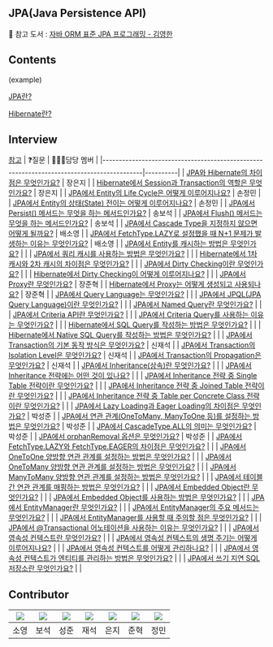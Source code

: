 ## JPA(Java Persistence API)
📖 참고 도서 : [자바 ORM 표준 JPA 프로그래밍 - 김영한](https://www.yes24.com/Product/Goods/19040233)

## Contents
(example)

[JPA란?]()

[Hibernate란?]()

## Interview
[참고](https://thisdev.tistory.com/entry/JPA-%EA%B4%80%EB%A0%A8-%EC%9D%B8%ED%84%B0%EB%B7%B0-%EC%A7%88%EB%AC%B8-50%EA%B0%80%EC%A7%80)
| ❓질문                                                                                       | 👨🏻‍💻담당 멤버 |
|------------------------------------------------------------------------------------------|----------|
| [JPA와 Hibernate의 차이점은 무엇인가요?](https://github.com/SonJM/CS-Study/blob/main/JPA/interview/1.%20JPA%EC%99%80%20Hibernate%EC%9D%98%20%EC%B0%A8%EC%9D%B4%EC%A0%90%EC%9D%80%20%EB%AC%B4%EC%97%87%EC%9D%B8%EA%B0%80%EC%9A%94.md)                                               | 장은지   |
| [Hibernate에서 Session과 Transaction의 역할은 무엇인가요?](https://github.com/SonJM/CS-Study/blob/main/JPA/interview/2.%20Hibernate%EC%97%90%EC%84%9C%20Session%EA%B3%BC%20Transaction%EC%9D%98%20%EC%97%AD%ED%95%A0%EC%9D%80%20%EB%AC%B4%EC%97%87%EC%9D%B8%EA%B0%80%EC%9A%94.md)                             | 장은지   |
| [JPA에서 Entity의 Life Cycle은 어떻게 이루어지나요?](https://github.com/SonJM/CS-Study/blob/main/JPA/interview/3.%20JPA%EC%97%90%EC%84%9C%20Entity%EC%9D%98%20Life%20Cycle%EC%9D%80%20%EC%96%B4%EB%96%BB%EA%B2%8C%20%EC%9D%B4%EB%A3%A8%EC%96%B4%EC%A7%80%EB%82%98%EC%9A%94.md)                                    | 손정민   |
| [JPA에서 Entity의 상태(State) 전이는 어떻게 이루어지나요?](https://github.com/SonJM/CS-Study/blob/main/JPA/interview/4.%20JPA%EC%97%90%EC%84%9C%20Entity%EC%9D%98%20%EC%83%81%ED%83%9C(State)%20%EC%A0%84%EC%9D%B4%EB%8A%94%20%EC%96%B4%EB%96%BB%EA%B2%8C%20%EC%9D%B4%EB%A3%A8%EC%96%B4%EC%A7%80%EB%82%98%EC%9A%94.md)                              | 손정민   |
| [JPA에서 Persist() 메서드는 무엇을 하는 메서드인가요?](https://github.com/SonJM/CS-Study/blob/main/JPA/interview/5.%20JPA%EC%97%90%EC%84%9C%20Persist()%20%EB%A9%94%EC%84%9C%EB%93%9C%EB%8A%94%20%EB%AC%B4%EC%97%87%EC%9D%84%20%ED%95%98%EB%8A%94%20%EB%A9%94%EC%84%9C%EB%93%9C%EC%9D%B8%EA%B0%80%EC%9A%94.md)                                 | 송보석   |
| [JPA에서 Flush() 메서드는 무엇을 하는 메서드인가요?](https://github.com/SonJM/CS-Study/blob/main/JPA/interview/6.%20JPA%EC%97%90%EC%84%9C%20Flush()%20%EB%A9%94%EC%84%9C%EB%93%9C%EB%8A%94%20%EB%AC%B4%EC%97%87%EC%9D%84%20%ED%95%98%EB%8A%94%20%EB%A9%94%EC%84%9C%EB%93%9C%EC%9D%B8%EA%B0%80%EC%9A%94.md)                                  | 송보석   |
| [JPA에서 Cascade Type을 지정하지 않으면 어떻게 될까요?](https://github.com/SonJM/CS-Study/blob/main/JPA/interview/7.%20JPA%EC%97%90%EC%84%9C%20Cascade%20Type%EC%9D%84%20%EC%A7%80%EC%A0%95%ED%95%98%EC%A7%80%20%EC%95%8A%EC%9C%BC%EB%A9%B4%20%EC%96%B4%EB%96%BB%EA%B2%8C%20%EB%90%A0%EA%B9%8C%EC%9A%94.md)                                | 배소영   |
| [JPA에서 FetchType.LAZY로 설정했을 때 N+1 문제가 발생하는 이유는 무엇인가요?](https://github.com/SonJM/CS-Study/blob/main/JPA/interview/8.%20JPA%EC%97%90%EC%84%9C%20FetchType.LAZY%EB%A1%9C%20%EC%84%A4%EC%A0%95%ED%96%88%EC%9D%84%20%EB%95%8C%20N%2B1%20%EB%AC%B8%EC%A0%9C%EA%B0%80%20%EB%B0%9C%EC%83%9D%ED%95%98%EB%8A%94%20%EC%9D%B4%EC%9C%A0%EB%8A%94%20%EB%AC%B4%EC%97%87%EC%9D%B8%EA%B0%80%EC%9A%94.md)           | 배소영   |
| [JPA에서 Entity를 캐시하는 방법은 무엇인가요?](https://github.com/SonJM/CS-Study/blob/main/JPA/interview/9.%20JPA%EC%97%90%EC%84%9C%20Entity%EB%A5%BC%20%EC%BA%90%EC%8B%9C%ED%95%98%EB%8A%94%20%EB%B0%A9%EB%B2%95%EC%9D%80%20%EB%AC%B4%EC%97%87%EC%9D%B8%EA%B0%80%EC%9A%94.md)                                         |    |
| [JPA에서 쿼리 캐시를 사용하는 방법은 무엇인가요?](https://github.com/SonJM/CS-Study/blob/main/JPA/interview/10.%20JPA%EC%97%90%EC%84%9C%20%EC%BF%BC%EB%A6%AC%20%EC%BA%90%EC%8B%9C%EB%A5%BC%20%EC%82%AC%EC%9A%A9%ED%95%98%EB%8A%94%20%EB%B0%A9%EB%B2%95%EC%9D%80%20%EB%AC%B4%EC%97%87%EC%9D%B8%EA%B0%80%EC%9A%94.md)                                      |    |
| [Hibernate에서 1차 캐시와 2차 캐시의 차이점은 무엇인가요?](https://github.com/SonJM/CS-Study/blob/main/JPA/interview/11.%20Hibernate%EC%97%90%EC%84%9C%201%EC%B0%A8%20%EC%BA%90%EC%8B%9C%EC%99%80%202%EC%B0%A8%20%EC%BA%90%EC%8B%9C%EC%9D%98%20%EC%B0%A8%EC%9D%B4%EC%A0%90%EC%9D%80%20%EB%AC%B4%EC%97%87%EC%9D%B8%EA%B0%80%EC%9A%94.md)                             |    |
| [JPA에서 Dirty Checking이란 무엇인가요?](https://github.com/SonJM/CS-Study/blob/main/JPA/interview/12.%20JPA%EC%97%90%EC%84%9C%20Dirty%20Checking%EC%9D%B4%EB%9E%80%20%EB%AC%B4%EC%97%87%EC%9D%B8%EA%B0%80%EC%9A%94.md)                                               |    |
| [Hibernate에서 Dirty Checking이 어떻게 이루어지나요?](https://github.com/SonJM/CS-Study/blob/main/JPA/interview/13.%20Hibernate%EC%97%90%EC%84%9C%20Dirty%20Checking%EC%9D%B4%20%EC%96%B4%EB%96%BB%EA%B2%8C%20%EC%9D%B4%EB%A3%A8%EC%96%B4%EC%A7%80%EB%82%98%EC%9A%94.md)                                 |    |
| [JPA에서 Proxy란 무엇인가요?](https://github.com/SonJM/CS-Study/blob/main/JPA/interview/14.%20JPA%EC%97%90%EC%84%9C%20Proxy%EB%9E%80%20%EB%AC%B4%EC%97%87%EC%9D%B8%EA%B0%80%EC%9A%94.md)                                                          | 장준혁   |
| [Hibernate에서 Proxy는 어떻게 생성되고 사용되나요?](https://github.com/SonJM/CS-Study/blob/main/JPA/interview/15.%20Hibernate%EC%97%90%EC%84%9C%20Proxy%EB%8A%94%20%EC%96%B4%EB%96%BB%EA%B2%8C%20%EC%83%9D%EC%84%B1%EB%90%98%EA%B3%A0%20%EC%82%AC%EC%9A%A9%EB%90%98%EB%82%98%EC%9A%94.md)                                    | 장준혁   |
| [JPA에서 Query Language는 무엇인가요?](https://github.com/SonJM/CS-Study/blob/main/JPA/interview/16.%20JPA%EC%97%90%EC%84%9C%20Query%20Language%EB%8A%94%20%EB%AC%B4%EC%97%87%EC%9D%B8%EA%B0%80%EC%9A%94.md)                                                 |    |
| [JPA에서 JPQL(JPA Query Language)이란 무엇인가요?](https://github.com/SonJM/CS-Study/blob/main/JPA/interview/17.%20JPA%EC%97%90%EC%84%9C%20JPQL(JPA%20Query%20Language)%EC%9D%B4%EB%9E%80%20%EB%AC%B4%EC%97%87%EC%9D%B8%EA%B0%80%EC%9A%94.md)                                    |    |
| [JPA에서 Named Query란 무엇인가요?](https://github.com/SonJM/CS-Study/blob/main/JPA/interview/18.%20JPA%EC%97%90%EC%84%9C%20Named%20Query%EB%9E%80%20%EB%AC%B4%EC%97%87%EC%9D%B8%EA%B0%80%EC%9A%94.md)                                                    |    |
| [JPA에서 Criteria API란 무엇인가요?](https://github.com/SonJM/CS-Study/blob/main/JPA/interview/19.%20JPA%EC%97%90%EC%84%9C%20Criteria%20API%EB%9E%80%20%EB%AC%B4%EC%97%87%EC%9D%B8%EA%B0%80%EC%9A%94.md)                                                   |    |
| [JPA에서 Criteria Query를 사용하는 이유는 무엇인가요?](https://github.com/SonJM/CS-Study/blob/main/JPA/interview/20.%20JPA%EC%97%90%EC%84%9C%20Criteria%20Query%EB%A5%BC%20%EC%82%AC%EC%9A%A9%ED%95%98%EB%8A%94%20%EC%9D%B4%EC%9C%A0%EB%8A%94%20%EB%AC%B4%EC%97%87%EC%9D%B8%EA%B0%80%EC%9A%94.md)                                |    |
| [Hibernate에서 SQL Query를 작성하는 방법은 무엇인가요?](https://github.com/SonJM/CS-Study/blob/main/JPA/interview/21.%20Hibernate%EC%97%90%EC%84%9C%20SQL%20Query%EB%A5%BC%20%EC%9E%91%EC%84%B1%ED%95%98%EB%8A%94%20%EB%B0%A9%EB%B2%95%EC%9D%80%20%EB%AC%B4%EC%97%87%EC%9D%B8%EA%B0%80%EC%9A%94.md)                               |    |
| [Hibernate에서 Native SQL Query를 작성하는 방법은 무엇인가요?](https://github.com/SonJM/CS-Study/blob/main/JPA/interview/22.%20Hibernate%EC%97%90%EC%84%9C%20Native%20SQL%20Query%EB%A5%BC%20%EC%9E%91%EC%84%B1%ED%95%98%EB%8A%94%20%EB%B0%A9%EB%B2%95%EC%9D%80%20%EB%AC%B4%EC%97%87%EC%9D%B8%EA%B0%80%EC%9A%94.md)                        |    |
| [JPA에서 Transaction의 기본 동작 방식은 무엇인가요?](https://github.com/SonJM/CS-Study/blob/main/JPA/interview/23.%20JPA%EC%97%90%EC%84%9C%20Transaction%EC%9D%98%20%EA%B8%B0%EB%B3%B8%20%EB%8F%99%EC%9E%91%20%EB%B0%A9%EC%8B%9D%EC%9D%80%20%EB%AC%B4%EC%97%87%EC%9D%B8%EA%B0%80%EC%9A%94.md)                                  | 신재석   |
| [JPA에서 Transaction의 Isolation Level은 무엇인가요?](https://github.com/SonJM/CS-Study/blob/main/JPA/interview/24.%20JPA%EC%97%90%EC%84%9C%20Transaction%EC%9D%98%20Isolation%20Level%EC%9D%80%20%EB%AC%B4%EC%97%87%EC%9D%B8%EA%B0%80%EC%9A%94.md)                                 | 신재석   |
| [JPA에서 Transaction의 Propagation은 무엇인가요?](https://github.com/SonJM/CS-Study/blob/main/JPA/interview/25.%20JPA%EC%97%90%EC%84%9C%20Transaction%EC%9D%98%20Propagation%EC%9D%80%20%EB%AC%B4%EC%97%87%EC%9D%B8%EA%B0%80%EC%9A%94.md)                                     | 신재석   |
| [JPA에서 Inheritance(상속)란 무엇인가요?](https://github.com/SonJM/CS-Study/blob/main/JPA/interview/26.%20JPA%EC%97%90%EC%84%9C%20Inheritance(%EC%83%81%EC%86%8D)%EB%9E%80%20%EB%AC%B4%EC%97%87%EC%9D%B8%EA%B0%80%EC%9A%94.md)                                             |    |
| [JPA에서 Inheritance 전략에는 어떤 것이 있나요?](https://github.com/SonJM/CS-Study/blob/main/JPA/interview/27.%20JPA%EC%97%90%EC%84%9C%20Inheritance%20%EC%A0%84%EB%9E%B5%EC%97%90%EB%8A%94%20%EC%96%B4%EB%96%A4%20%EA%B2%83%EC%9D%B4%20%EC%9E%88%EB%82%98%EC%9A%94.md)                                      |    |
| [JPA에서 Inheritance 전략 중 Single Table 전략이란 무엇인가요?](https://github.com/SonJM/CS-Study/blob/main/JPA/interview/28.%20JPA%EC%97%90%EC%84%9C%20Inheritance%20%EC%A0%84%EB%9E%B5%20%EC%A4%91%20Single%20Table%20%EC%A0%84%EB%9E%B5%EC%9D%B4%EB%9E%80%20%EB%AC%B4%EC%97%87%EC%9D%B8%EA%B0%80%EC%9A%94.md)                        |    |
| [JPA에서 Inheritance 전략 중 Joined Table 전략이란 무엇인가요?](https://github.com/SonJM/CS-Study/blob/main/JPA/interview/29.%20JPA%EC%97%90%EC%84%9C%20Inheritance%20%EC%A0%84%EB%9E%B5%20%EC%A4%91%20Joined%20Table%20%EC%A0%84%EB%9E%B5%EC%9D%B4%EB%9E%80%20%EB%AC%B4%EC%97%87%EC%9D%B8%EA%B0%80%EC%9A%94.md)                        |    |
| [JPA에서 Inheritance 전략 중 Table per Concrete Class 전략이란 무엇인가요?](https://github.com/SonJM/CS-Study/blob/main/JPA/interview/30.%20JPA%EC%97%90%EC%84%9C%20Inheritance%20%EC%A0%84%EB%9E%B5%20%EC%A4%91%20Table%20per%20Concrete%20Class%20%EC%A0%84%EB%9E%B5%EC%9D%B4%EB%9E%80%20%EB%AC%B4%EC%97%87%EC%9D%B8%EA%B0%80%EC%9A%94.md)            |    |
| [JPA에서 Lazy Loading과 Eager Loading의 차이점은 무엇인가요?](https://github.com/SonJM/CS-Study/blob/main/JPA/interview/31.%20JPA%EC%97%90%EC%84%9C%20Lazy%20Loading%EA%B3%BC%20Eager%20Loading%EC%9D%98%20%EC%B0%A8%EC%9D%B4%EC%A0%90%EC%9D%80%20%EB%AC%B4%EC%97%87%EC%9D%B8%EA%B0%80%EC%9A%94.md)                         | 박성준   |
| [JPA에서 연관 관계(OneToMany, ManyToOne 등)를 설정하는 방법은 무엇인가요?](https://github.com/SonJM/CS-Study/blob/main/JPA/interview/32.%20JPA%EC%97%90%EC%84%9C%20%EC%97%B0%EA%B4%80%20%EA%B4%80%EA%B3%84(OneToMany%2C%20ManyToOne%20%EB%93%B1)%EB%A5%BC%20%EC%84%A4%EC%A0%95%ED%95%98%EB%8A%94%20%EB%B0%A9%EB%B2%95%EC%9D%80%20%EB%AC%B4%EC%97%87%EC%9D%B8%EA%B0%80%EC%9A%94.md)            | 박성준   |
| [JPA에서 CascadeType.ALL의 의미는 무엇인가요?](https://github.com/SonJM/CS-Study/blob/main/JPA/interview/33.%20JPA%EC%97%90%EC%84%9C%20CascadeType.ALL%EC%9D%98%20%EC%9D%98%EB%AF%B8%EB%8A%94%20%EB%AC%B4%EC%97%87%EC%9D%B8%EA%B0%80%EC%9A%94.md)                                        | 박성준   |
| [JPA에서 orphanRemoval 옵션은 무엇인가요?](https://github.com/SonJM/CS-Study/blob/main/JPA/interview/34.%20JPA%EC%97%90%EC%84%9C%20orphanRemoval%20%EC%98%B5%EC%85%98%EC%9D%80%20%EB%AC%B4%EC%97%87%EC%9D%B8%EA%B0%80%EC%9A%94.md)                                            | 박성준   |
| [JPA에서 FetchType.LAZY와 FetchType.EAGER의 차이점은 무엇인가요?](https://github.com/SonJM/CS-Study/blob/main/JPA/interview/35.%20JPA%EC%97%90%EC%84%9C%20FetchType.LAZY%EC%99%80%20FetchType.EAGER%EC%9D%98%20%EC%B0%A8%EC%9D%B4%EC%A0%90%EC%9D%80%20%EB%AC%B4%EC%97%87%EC%9D%B8%EA%B0%80%EC%9A%94.md)                      |    |
| [JPA에서 OneToOne 양방향 연관 관계를 설정하는 방법은 무엇인가요?](https://github.com/SonJM/CS-Study/blob/main/JPA/interview/36.%20JPA%EC%97%90%EC%84%9C%20OneToOne%20%EC%96%91%EB%B0%A9%ED%96%A5%20%EC%97%B0%EA%B4%80%20%EA%B4%80%EA%B3%84%EB%A5%BC%20%EC%84%A4%EC%A0%95%ED%95%98%EB%8A%94%20%EB%B0%A9%EB%B2%95%EC%9D%80%20%EB%AC%B4%EC%97%87%EC%9D%B8%EA%B0%80%EC%9A%94.md)                     |    |
| [JPA에서 OneToMany 양방향 연관 관계를 설정하는 방법은 무엇인가요?](https://github.com/SonJM/CS-Study/blob/main/JPA/interview/37.%20JPA%EC%97%90%EC%84%9C%20OneToMany%20%EC%96%91%EB%B0%A9%ED%96%A5%20%EC%97%B0%EA%B4%80%20%EA%B4%80%EA%B3%84%EB%A5%BC%20%EC%84%A4%EC%A0%95%ED%95%98%EB%8A%94%20%EB%B0%A9%EB%B2%95%EC%9D%80%20%EB%AC%B4%EC%97%87%EC%9D%B8%EA%B0%80%EC%9A%94.md)                    |    |
| [JPA에서 ManyToMany 양방향 연관 관계를 설정하는 방법은 무엇인가요?](https://github.com/SonJM/CS-Study/blob/main/JPA/interview/38.%20JPA%EC%97%90%EC%84%9C%20ManyToMany%20%EC%96%91%EB%B0%A9%ED%96%A5%20%EC%97%B0%EA%B4%80%20%EA%B4%80%EA%B3%84%EB%A5%BC%20%EC%84%A4%EC%A0%95%ED%95%98%EB%8A%94%20%EB%B0%A9%EB%B2%95%EC%9D%80%20%EB%AC%B4%EC%97%87%EC%9D%B8%EA%B0%80%EC%9A%94.md)                   |    |
| [JPA에서 테이블 간 연관 관계를 매핑하는 방법은 무엇인가요?](https://github.com/SonJM/CS-Study/blob/main/JPA/interview/39.%20JPA%EC%97%90%EC%84%9C%20%ED%85%8C%EC%9D%B4%EB%B8%94%20%EA%B0%84%20%EC%97%B0%EA%B4%80%20%EA%B4%80%EA%B3%84%EB%A5%BC%20%EB%A7%A4%ED%95%91%ED%95%98%EB%8A%94%20%EB%B0%A9%EB%B2%95%EC%9D%80%20%EB%AC%B4%EC%97%87%EC%9D%B8%EA%B0%80%EC%9A%94.md)                            |    |
| [JPA에서 Embedded Object란 무엇인가요?](https://github.com/SonJM/CS-Study/blob/main/JPA/interview/40.%20JPA%EC%97%90%EC%84%9C%20Embedded%20Object%EB%9E%80%20%EB%AC%B4%EC%97%87%EC%9D%B8%EA%B0%80%EC%9A%94.md)                                               |    |
| [JPA에서 Embedded Object를 사용하는 방법은 무엇인가요?](https://github.com/SonJM/CS-Study/blob/main/JPA/interview/41.%20JPA%EC%97%90%EC%84%9C%20Embedded%20Object%EB%A5%BC%20%EC%82%AC%EC%9A%A9%ED%95%98%EB%8A%94%20%EB%B0%A9%EB%B2%95%EC%9D%80%20%EB%AC%B4%EC%97%87%EC%9D%B8%EA%B0%80%EC%9A%94.md)                               |    |
| [JPA에서 EntityManager란 무엇인가요?](https://github.com/SonJM/CS-Study/blob/main/JPA/interview/42.%20JPA%EC%97%90%EC%84%9C%20EntityManager%EB%9E%80%20%EB%AC%B4%EC%97%87%EC%9D%B8%EA%B0%80%EC%9A%94.md)                                                 |    |
| [JPA에서 EntityManager의 주요 메서드는 무엇인가요?](https://github.com/SonJM/CS-Study/blob/main/JPA/interview/43.%20JPA%EC%97%90%EC%84%9C%20EntityManager%EC%9D%98%20%EC%A3%BC%EC%9A%94%20%EB%A9%94%EC%84%9C%EB%93%9C%EB%8A%94%20%EB%AC%B4%EC%97%87%EC%9D%B8%EA%B0%80%EC%9A%94.md)                                   |    |
| [JPA에서 EntityManager를 사용할 때 주의할 점은 무엇인가요?](https://github.com/SonJM/CS-Study/blob/main/JPA/interview/44.%20JPA%EC%97%90%EC%84%9C%20EntityManager%EB%A5%BC%20%EC%82%AC%EC%9A%A9%ED%95%A0%20%EB%95%8C%20%EC%A3%BC%EC%9D%98%ED%95%A0%20%EC%A0%90%EC%9D%80%20%EB%AC%B4%EC%97%87%EC%9D%B8%EA%B0%80%EC%9A%94.md)                           |    |
| [JPA에서 @Transactional 어노테이션을 사용하는 이유는 무엇인가요?](https://github.com/SonJM/CS-Study/blob/main/JPA/interview/45.%20JPA%EC%97%90%EC%84%9C%20%40Transactional%20%EC%96%B4%EB%85%B8%ED%85%8C%EC%9D%B4%EC%85%98%EC%9D%84%20%EC%82%AC%EC%9A%A9%ED%95%98%EB%8A%94%20%EC%9D%B4%EC%9C%A0%EB%8A%94%20%EB%AC%B4%EC%97%87%EC%9D%B8%EA%B0%80%EC%9A%94.md)                     |    |
| [JPA에서 영속성 컨텍스트란 무엇인가요?](https://github.com/SonJM/CS-Study/blob/main/JPA/interview/46.%20JPA%EC%97%90%EC%84%9C%20%EC%98%81%EC%86%8D%EC%84%B1%20%EC%BB%A8%ED%85%8D%EC%8A%A4%ED%8A%B8%EB%9E%80%20%EB%AC%B4%EC%97%87%EC%9D%B8%EA%B0%80%EC%9A%94.md)                                               |    |
| [JPA에서 영속성 컨텍스트의 생명 주기는 어떻게 이루어지나요?](https://github.com/SonJM/CS-Study/blob/main/JPA/interview/47.%20JPA%EC%97%90%EC%84%9C%20%EC%98%81%EC%86%8D%EC%84%B1%20%EC%BB%A8%ED%85%8D%EC%8A%A4%ED%8A%B8%EC%9D%98%20%EC%83%9D%EB%AA%85%20%EC%A3%BC%EA%B8%B0%EB%8A%94%20%EC%96%B4%EB%96%BB%EA%B2%8C%20%EC%9D%B4%EB%A3%A8%EC%96%B4%EC%A7%80%EB%82%98%EC%9A%94.md)                          |    |
| [JPA에서 영속성 컨텍스트를 어떻게 관리하나요?](https://github.com/SonJM/CS-Study/blob/main/JPA/interview/48.%20JPA%EC%97%90%EC%84%9C%20%EC%98%81%EC%86%8D%EC%84%B1%20%EC%BB%A8%ED%85%8D%EC%8A%A4%ED%8A%B8%EB%A5%BC%20%EC%96%B4%EB%96%BB%EA%B2%8C%20%EA%B4%80%EB%A6%AC%ED%95%98%EB%82%98%EC%9A%94.md)                                        |    |
| [JPA에서 영속성 컨텍스트가 엔티티를 관리하는 방법은 무엇인가요?](https://github.com/SonJM/CS-Study/blob/main/JPA/interview/49.%20JPA%EC%97%90%EC%84%9C%20%EC%98%81%EC%86%8D%EC%84%B1%20%EC%BB%A8%ED%85%8D%EC%8A%A4%ED%8A%B8%EA%B0%80%20%EC%97%94%ED%8B%B0%ED%8B%B0%EB%A5%BC%20%EA%B4%80%EB%A6%AC%ED%95%98%EB%8A%94%20%EB%B0%A9%EB%B2%95%EC%9D%80%20%EB%AC%B4%EC%97%87%EC%9D%B8%EA%B0%80%EC%9A%94.md)                       |    |
| [JPA에서 쓰기 지연 SQL 저장소란 무엇인가요?](https://github.com/SonJM/CS-Study/blob/main/JPA/interview/50.%20JPA%EC%97%90%EC%84%9C%20%EC%93%B0%EA%B8%B0%20%EC%A7%80%EC%97%B0%20SQL%20%EC%A0%80%EC%9E%A5%EC%86%8C%EB%9E%80%20%EB%AC%B4%EC%97%87%EC%9D%B8%EA%B0%80%EC%9A%94.md)                                         |    |

## Contributor

|[![](https://github.com/qoth-0.png?width=200px)](https://github.com/qoth-0)|[![](https://github.com/fa7271.png?width=200px)](https://github.com/fa7271) |[![](https://github.com/J-unStiN.png?width=200px)](https://github.com/J-unStiN) | [![](https://github.com/MrKeeplearning.png?width=200px)](https://github.com/MrKeeplearning)|[![](https://github.com/Jang-Eun-Ji.png?width=200px)](https://github.com/Jang-Eun-Ji)|[![](https://github.com/GreatJang.png?width=200px)](https://github.com/GreatJang) |[![](https://github.com/SonJM.png?width=200px)](https://github.com/SonJM)|
|:---:|:---:|:---:|:---:|:---:|:---:|:---:|
| 소영 | 보석 | 성준 | 재석 | 은지 | 준혁 | 정민 |